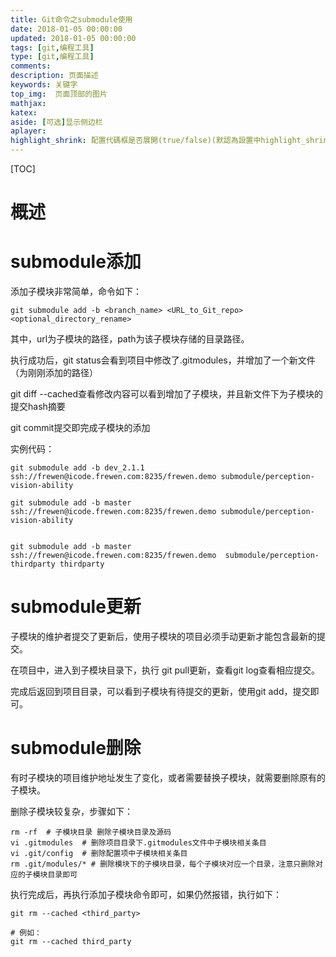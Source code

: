```yaml
---
title: Git命令之submodule使用
date: 2018-01-05 00:00:00
updated: 2018-01-05 00:00:00
tags: [git,编程工具]
type: [git,编程工具]
comments:
description: 页面描述
keywords: 关键字
top_img:  页面顶部的图片
mathjax:
katex:
aside: [可选]显示侧边栏
aplayer:
highlight_shrink: 配置代碼框是否展開(true/false)(默認為設置中highlight_shrink的配置)
---
```


[TOC]

# 概述





# submodule添加

添加子模块非常简单，命令如下：

```shell
git submodule add -b <branch_name> <URL_to_Git_repo> <optional_directory_rename>
```

其中，url为子模块的路径，path为该子模块存储的目录路径。

执行成功后，git status会看到项目中修改了.gitmodules，并增加了一个新文件（为刚刚添加的路径）

git diff --cached查看修改内容可以看到增加了子模块，并且新文件下为子模块的提交hash摘要

git commit提交即完成子模块的添加

实例代码：

```shell
git submodule add -b dev_2.1.1 ssh://frewen@icode.frewen.com:8235/frewen.demo submodule/perception-vision-ability

git submodule add -b master ssh://frewen@icode.frewen.com:8235/frewen.demo submodule/perception-vision-ability


git submodule add -b master ssh://frewen@icode.frewen.com:8235/frewen.demo  submodule/perception-thirdparty thirdparty
```





# submodule更新

子模块的维护者提交了更新后，使用子模块的项目必须手动更新才能包含最新的提交。

在项目中，进入到子模块目录下，执行 git pull更新，查看git log查看相应提交。

完成后返回到项目目录，可以看到子模块有待提交的更新，使用git add，提交即可。



# submodule删除

有时子模块的项目维护地址发生了变化，或者需要替换子模块，就需要删除原有的子模块。

删除子模块较复杂，步骤如下：

```shell
rm -rf  # 子模块目录 删除子模块目录及源码
vi .gitmodules  # 删除项目目录下.gitmodules文件中子模块相关条目
vi .git/config  # 删除配置项中子模块相关条目
rm .git/modules/* # 删除模块下的子模块目录，每个子模块对应一个目录，注意只删除对应的子模块目录即可
```

执行完成后，再执行添加子模块命令即可，如果仍然报错，执行如下：

```shell
git rm --cached <third_party>

# 例如：
git rm --cached third_party
```





























